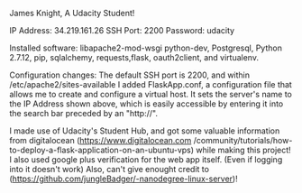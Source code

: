 James Knight, A Udacity Student!

IP Address: 34.219.161.26
SSH Port: 2200
Password: udacity


Installed software: libapache2-mod-wsgi python-dev, Postgresql, Python 2.7.12, pip, sqlalchemy, requests,flask, oauth2client,
and virtualenv.

Configuration changes: The default SSH port is 2200, and within /etc/apache2/sites-available I added FlaskApp.conf,
a configuration file that allows me to create and configure a virtual host. It sets the server's name to the IP Address
shown above, which is easily accessible by entering it into the search bar preceded by an "http://". 

I made use of Udacity's Student Hub, and got some valuable information from digitalocean (https://www.digitalocean.com
/community/tutorials/how-to-deploy-a-flask-application-on-an-ubuntu-vps) while making this project! I also used google
plus verification for the web app itself. (Even if logging into it doesn't work) Also, can't give enought credit to (https://github.com/jungleBadger/-nanodegree-linux-server)!

